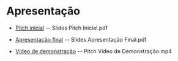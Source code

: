 # Apresentação

* [Pitch inicial](https://drive.google.com/file/d/1kgD7FWJ57BYicNWSAsZQHODJa4sxsfeg/view?usp=drive_link) -- Slides Pitch Inicial.pdf

* [Apresentação final](https://drive.google.com/file/d/1OiWIUYKn_t_1g3ucdvtaSC60lVmIDjxp/view?usp=sharing) -- Slides Apresentação Final.pdf

* [Vídeo de demonstração](https://drive.google.com/file/d/11Mc20WG4PQa42QDky7Y0oeqDxg1AwkPY/view?usp=drive_link) -- Pitch Vídeo de Demonstração.mp4
